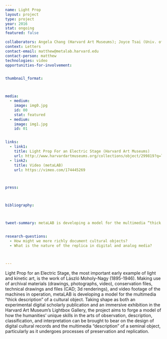 ```yaml
---
name: Light Prop
layout: project
type: project
year: 2016
stat: ongoing
featured: false

collaborators: Angela Chang (Harvard Art Museums); Joyce Tsai (Univ. of Iowa)
context: Letters
contact-email: matthew@metalab.harvard.edu
contact-person: matthew
technologies: video
opportunities-for-involvement: 


thumbnail_format:



media:
  - medium:
    image: img0.jpg
    id: 00
    stat: featured
  - medium:
    image: img1.jpg
    id: 01


links:
  - link1: 
    title: Light Prop For an Electric Stage (Harvard Art Museums)
    url: http://www.harvardartmuseums.org/collections/object/299819?q=light+prop
  - link2: 
    title: Video (metaLAB)
    url: https://vimeo.com/174445269



press:



bibliography:



tweet-summary: metaLAB is developing a model for the multimedia “thick description” of a cultural object	&#58; <em>Light Prop for an Electric Stage</em>, the work of László Moholy-Nagy (1895-1946) and an early example of light and kinetic art.


research-questions:
  - How might we more richly document cultural objects? 
  - What is the nature of the replica in digital and analog media?



---
```


Light Prop for an Electric Stage, the most important early example of light and kinetic art, is the work of László Moholy-Nagy (1895-1946). Making use of archival materials (drawings, photographs, video), conservation files, technical drawings and files (CAD; 3d renderings), and video footage of the machines in operation, metaLAB is developing a model for the multimedia “thick description” of a cultural object. Taking shape as both an experimental digital scholarly publication and an immersive exhibition in the Harvard Art Museum’s Lightbox Gallery, the project aims to forge a model of how the humanities’ unique skills in the arts of observation, description, classification, and interpretation can be brought to bear on the design of digital cultural records and the multimedia “description” of a seminal object, particularly as it undergoes processes of preservation and replication.